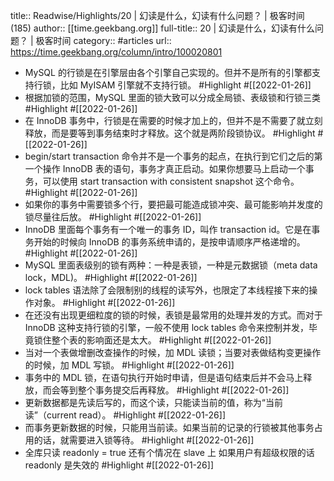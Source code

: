 title:: Readwise/Highlights/20 | 幻读是什么，幻读有什么问题？ | 极客时间 (185)
author:: [[time.geekbang.org]]
full-title:: 20 | 幻读是什么，幻读有什么问题？ | 极客时间
category:: #articles
url:: https://time.geekbang.org/column/intro/100020801

- MySQL 的行锁是在引擎层由各个引擎自己实现的。但并不是所有的引擎都支持行锁，比如 MyISAM 引擎就不支持行锁。 #Highlight #[[2022-01-26]]
- 根据加锁的范围，MySQL 里面的锁大致可以分成全局锁、表级锁和行锁三类 #Highlight #[[2022-01-26]]
- 在 InnoDB 事务中，行锁是在需要的时候才加上的，但并不是不需要了就立刻释放，而是要等到事务结束时才释放。这个就是两阶段锁协议。 #Highlight #[[2022-01-26]]
- begin/start transaction 命令并不是一个事务的起点，在执行到它们之后的第一个操作 InnoDB 表的语句，事务才真正启动。如果你想要马上启动一个事务，可以使用 start transaction with consistent snapshot 这个命令。 #Highlight #[[2022-01-26]]
- 如果你的事务中需要锁多个行，要把最可能造成锁冲突、最可能影响并发度的锁尽量往后放。 #Highlight #[[2022-01-26]]
- InnoDB 里面每个事务有一个唯一的事务 ID，叫作 transaction id。它是在事务开始的时候向 InnoDB 的事务系统申请的，是按申请顺序严格递增的。 #Highlight #[[2022-01-26]]
- MySQL 里面表级别的锁有两种：一种是表锁，一种是元数据锁（meta data lock，MDL)。 #Highlight #[[2022-01-26]]
- lock tables 语法除了会限制别的线程的读写外，也限定了本线程接下来的操作对象。 #Highlight #[[2022-01-26]]
- 在还没有出现更细粒度的锁的时候，表锁是最常用的处理并发的方式。而对于 InnoDB 这种支持行锁的引擎，一般不使用 lock tables 命令来控制并发，毕竟锁住整个表的影响面还是太大。 #Highlight #[[2022-01-26]]
- 当对一个表做增删改查操作的时候，加 MDL 读锁；当要对表做结构变更操作的时候，加 MDL 写锁。 #Highlight #[[2022-01-26]]
- 事务中的 MDL 锁，在语句执行开始时申请，但是语句结束后并不会马上释放，而会等到整个事务提交后再释放。 #Highlight #[[2022-01-26]]
- 更新数据都是先读后写的，而这个读，只能读当前的值，称为“当前读”（current read）。 #Highlight #[[2022-01-26]]
- 而事务更新数据的时候，只能用当前读。如果当前的记录的行锁被其他事务占用的话，就需要进入锁等待。 #Highlight #[[2022-01-26]]
- 全库只读  readonly = true 还有个情况在 slave 上 如果用户有超级权限的话  readonly 是失效的 #Highlight #[[2022-01-26]]